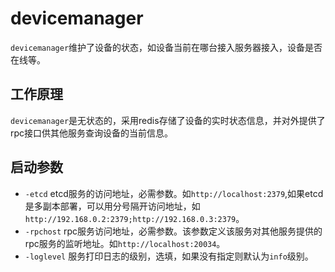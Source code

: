 # devicemanager

`devicemanager`维护了设备的状态，如设备当前在哪台接入服务器接入，设备是否在线等。

## 工作原理
`devicemanager`是无状态的，采用redis存储了设备的实时状态信息，并对外提供了rpc接口供其他服务查询设备的当前信息。

## 启动参数
* `-etcd` etcd服务的访问地址，必需参数。如`http://localhost:2379`,如果etcd是多副本部署，可以用分号隔开访问地址，如`http://192.168.0.2:2379;http://192.168.0.3:2379`。
* `-rpchost` rpc服务访问地址，必需参数。该参数定义该服务对其他服务提供的rpc服务的监听地址。如`http://localhost:20034`。
* `-loglevel` 服务打印日志的级别，选填，如果没有指定则默认为`info`级别。